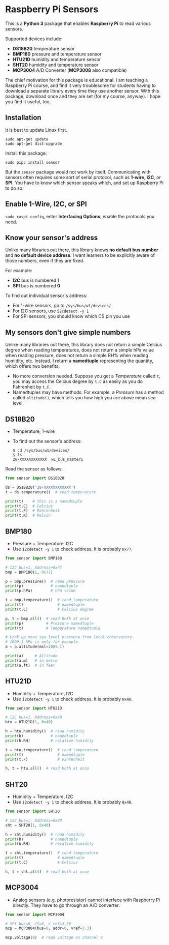 # Raspberry Pi Sensors

This is a **Python 3** package that enables **Raspberry Pi** to read various
sensors.

Supported devices include:
- **DS18B20** temperature sensor
- **BMP180** pressure and temperature sensor
- **HTU21D** humidity and temperature sensor
- **SHT20** humidity and temperature sensor
- **MCP3004** A/D Converter (**MCP3008** also compatible)

The chief motivation for this package is educational. I am teaching a Raspberry
Pi course, and find it very troublesome for students having to download a
separate library every time they use another sensor. With this package, download
once and they are set (for my course, anyway). I hope you find it useful, too.

## Installation

It is best to update Linux first.

`sudo apt-get update`  
`sudo apt-get dist-upgrade`

Install this package:

`sudo pip3 install sensor`

But the `sensor` package would not work by itself. Communicating with sensors
often requires some sort of serial protocol, such as **1-wire**, **I2C**, or
**SPI**. You have to know which sensor speaks which, and set up Raspberry Pi to
do so.

## Enable 1-Wire, I2C, or SPI

`sudo raspi-config`, enter **Interfacing Options**, enable the protocols you
need.

## Know your sensor's address

Unlike many libraries out there, this library knows **no default bus number**
and **no default device address**. I want learners to be explicitly aware of
those numbers, even if they are fixed.

For example:
- **I2C** bus is numbered **1**
- **SPI** bus is numbered **0**

To find out individual sensor's address:
- For 1-wire sensors, go to `/sys/bus/w1/devices/`
- For I2C sensors, use `i2cdetect -y 1`
- For SPI sensors, you should know which CS pin you use

## My sensors don't give simple numbers

Unlike many libraries out there, this library does not return a simple Celcius
degree when reading temperatures, does not return a simple hPa value when
reading pressure, does not return a simple RH% when reading humidity, etc.
Instead, I return a **namedtuple** representing the quantity, which offers two
benefits:

- No more conversion needed. Suppose you get a *Temperature* called `t`, you may
  access the Celcius degree by `t.C` as easily as you do Fahrenheit by `t.F`.
- Namedtuples may have methods. For example, a *Pressure* has a method called
  `altitude()`, which tells you how high you are above mean sea level.

## DS18B20

- Temperature, 1-wire
- To find out the sensor's address:

    ```
    $ cd /sys/bus/w1/devices/
    $ ls
    28-XXXXXXXXXXXX  w1_bus_master1
    ```

Read the sensor as follows:

```python
from sensor import DS18B20

ds = DS18B20('28-XXXXXXXXXXXX')
t = ds.temperature()  # read temperature

print(t)    # this is a namedtuple
print(t.C)  # Celcius
print(t.F)  # Fahrenheit
print(t.K)  # Kelvin
```

## BMP180

- Pressure + Temperature, I2C
- Use `i2cdetect -y 1` to check address. It is probably `0x77`.

```python
from sensor import BMP180

# I2C bus=1, Address=0x77
bmp = BMP180(1, 0x77)

p = bmp.pressure()  # read pressure
print(p)            # namedtuple
print(p.hPa)        # hPa value

t = bmp.temperature()  # read temperature
print(t)               # namedtuple
print(t.C)             # Celcius degree

p, t = bmp.all()  # read both at once
print(p)          # Pressure namedtuple
print(t)          # Temperature namedtuple

# Look up mean sea level pressure from local observatory.
# 1009.1 hPa is only for example.
a = p.altitude(msl=1009.1)

print(a)     # Altitude
print(a.m)   # in metre
print(a.ft)  # in feet
```

## HTU21D

- Humidity + Temperature, I2C
- Use `i2cdetect -y 1` to check address. It is probably `0x40`.

```python
from sensor import HTU21D

# I2C bus=1, Address=0x40
htu = HTU21D(1, 0x40)

h = htu.humidity()  # read humidity
print(h)            # namedtuple
print(h.RH)         # relative humidity

t = htu.temperature()  # read temperature
print(t)               # namedtuple
print(t.F)             # Fahrenheit

h, t = htu.all()  # read both at once
```

## SHT20

- Humidity + Temperature, I2C
- Use `i2cdetect -y 1` to check address. It is probably `0x40`.

```python
from sensor import SHT20

# I2C bus=1, Address=0x40
sht = SHT20(1, 0x40)

h = sht.humidity()  # read humidity
print(h)            # namedtuple
print(h.RH)         # relative humidity

t = sht.temperature()  # read temperature
print(t)               # namedtuple
print(t.C)             # Celsius

h, t = sht.all()  # read both at once
```

## MCP3004

- Analog sensors (e.g. photoresistor) cannot interface with Raspberry Pi
  directly. They have to go through an A/D converter.

```python
from sensor import MCP3004

# SPI bus=0, CS=0, V_ref=3.3V
mcp = MCP3004(bus=0, addr=0, vref=3.3)

mcp.voltage(0)  # read voltage on channel 0
```
